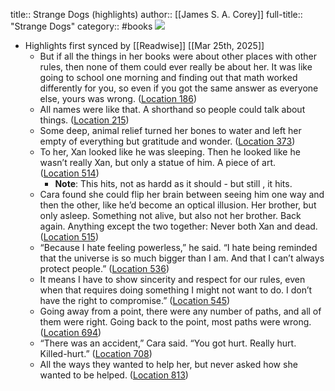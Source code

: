 title:: Strange Dogs (highlights)
author:: [[James S. A. Corey]]
full-title:: "Strange Dogs"
category:: #books
![](https://images-na.ssl-images-amazon.com/images/I/51sgfCPkRjL._SL200_.jpg)

- Highlights first synced by [[Readwise]] [[Mar 25th, 2025]]
	- But if all the things in her books were about other places with other rules, then none of them could ever really be about her. It was like going to school one morning and finding out that math worked differently for you, so even if you got the same answer as everyone else, yours was wrong. ([Location 186](https://readwise.io/to_kindle?action=open&asin=B071KG9DNM&location=186))
	- All names were like that. A shorthand so people could talk about things. ([Location 215](https://readwise.io/to_kindle?action=open&asin=B071KG9DNM&location=215))
	- Some deep, animal relief turned her bones to water and left her empty of everything but gratitude and wonder. ([Location 373](https://readwise.io/to_kindle?action=open&asin=B071KG9DNM&location=373))
	- To her, Xan looked like he was sleeping. Then he looked like he wasn’t really Xan, but only a statue of him. A piece of art. ([Location 514](https://readwise.io/to_kindle?action=open&asin=B071KG9DNM&location=514))
		- **Note**: This hits, not as hardd as it should - but still , it hits.
	- Cara found she could flip her brain between seeing him one way and then the other, like he’d become an optical illusion. Her brother, but only asleep. Something not alive, but also not her brother. Back again. Anything except the two together: Never both Xan and dead. ([Location 515](https://readwise.io/to_kindle?action=open&asin=B071KG9DNM&location=515))
	- “Because I hate feeling powerless,” he said. “I hate being reminded that the universe is so much bigger than I am. And that I can’t always protect people.” ([Location 536](https://readwise.io/to_kindle?action=open&asin=B071KG9DNM&location=536))
	- It means I have to show sincerity and respect for our rules, even when that requires doing something I might not want to do. I don’t have the right to compromise.” ([Location 545](https://readwise.io/to_kindle?action=open&asin=B071KG9DNM&location=545))
	- Going away from a point, there were any number of paths, and all of them were right. Going back to the point, most paths were wrong. ([Location 694](https://readwise.io/to_kindle?action=open&asin=B071KG9DNM&location=694))
	- “There was an accident,” Cara said. “You got hurt. Really hurt. Killed-hurt.” ([Location 708](https://readwise.io/to_kindle?action=open&asin=B071KG9DNM&location=708))
	- All the ways they wanted to help her, but never asked how she wanted to be helped. ([Location 813](https://readwise.io/to_kindle?action=open&asin=B071KG9DNM&location=813))
